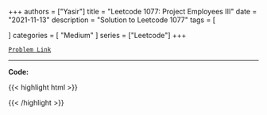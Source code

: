 
+++
authors = ["Yasir"]
title = "Leetcode 1077: Project Employees III"
date = "2021-11-13"
description = "Solution to Leetcode 1077"
tags = [
    
]
categories = [
    "Medium"
]
series = ["Leetcode"]
+++



[`Problem Link`](https://leetcode.com/problems/project-employees-iii/description/)

---

**Code:**

{{< highlight html >}}

{{< /highlight >}}

